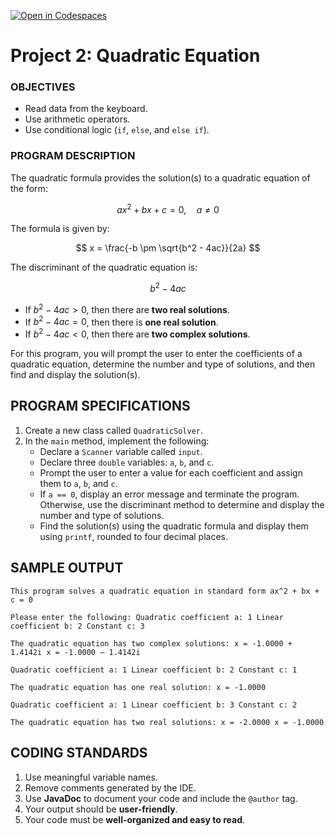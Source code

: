 [![Open in Codespaces](https://classroom.github.com/assets/launch-codespace-2972f46106e565e64193e422d61a12cf1da4916b45550586e14ef0a7c637dd04.svg)](https://classroom.github.com/open-in-codespaces?assignment_repo_id=18403454)
# Project 2: Quadratic Equation

### OBJECTIVES  
- Read data from the keyboard.  
- Use arithmetic operators.  
- Use conditional logic (`if`, `else`, and `else if`).  

### PROGRAM DESCRIPTION  
The quadratic formula provides the solution(s) to a quadratic equation of the form:  

$$
ax^2 + bx + c = 0, \quad a \neq 0
$$

The formula is given by:  

$$
x = \frac{-b \pm \sqrt{b^2 - 4ac}}{2a}
$$

The discriminant of the quadratic equation is:  

$$
b^2 - 4ac
$$

- If $b^2 - 4ac > 0$, then there are **two real solutions**.  
- If $b^2 - 4ac = 0$, then there is **one real solution**.  
- If $b^2 - 4ac < 0$, then there are **two complex solutions**.  

For this program, you will prompt the user to enter the coefficients of a quadratic equation, determine the number and type of solutions, and then find and display the solution(s).  

## PROGRAM SPECIFICATIONS  
1. Create a new class called `QuadraticSolver`.  
2. In the `main` method, implement the following:  
   - Declare a `Scanner` variable called `input`.  
   - Declare three `double` variables: `a`, `b`, and `c`.  
   - Prompt the user to enter a value for each coefficient and assign them to `a`, `b`, and `c`.  
   - If `a == 0`, display an error message and terminate the program. Otherwise, use the discriminant method to determine and display the number and type of solutions.  
   - Find the solution(s) using the quadratic formula and display them using `printf`, rounded to four decimal places.  

## SAMPLE OUTPUT
```
This program solves a quadratic equation in standard form ax^2 + bx + c = 0

Please enter the following: Quadratic coefficient a: 1 Linear coefficient b: 2 Constant c: 3

The quadratic equation has two complex solutions: x = -1.0000 + 1.4142i x = -1.0000 – 1.4142i

Quadratic coefficient a: 1 Linear coefficient b: 2 Constant c: 1

The quadratic equation has one real solution: x = -1.0000

Quadratic coefficient a: 1 Linear coefficient b: 3 Constant c: 2

The quadratic equation has two real solutions: x = -2.0000 x = -1.0000
```

## CODING STANDARDS  
1. Use meaningful variable names.  
2. Remove comments generated by the IDE.  
3. Use **JavaDoc** to document your code and include the `@author` tag.  
4. Your output should be **user-friendly**.  
5. Your code must be **well-organized and easy to read**.  
